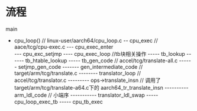 # 流程
 main
- cpu_loop()   // linux-user/aarch64/cpu_loop.c
-- cpu_exec  // aace/tcg/cpu-exec.c
--- cpu_exec_enter  
--- cpu_exc_setjmp
---- cpu_exec_loop //tb块相关操作
----- tb_lookup
------ tb_htable_lookup
----- tb_gen_code // accel/tcg/translate-all.c
------ setjmp_gen_code
------- gen_intermediate_code // target/arm/tcg/translate.c
-------- translator_loop // accel/tcg/translator.c
--------- ops->translate_insn // 调用了 target/arm/tcg/translate-a64.c下的 aarch64_tr_translate_insn 
---------- arm_ldl_code // 小端序
----------- translator_ldl_swap
----- cpu_loop_exec_tb
----- cpu_tb_exec